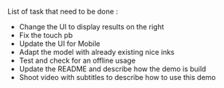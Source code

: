 List of task that need to be done :

* Change the UI to display results on the right
* Fix the touch pb
* Update the UI for Mobile
* Adapt the model with already existing nice inks
* Test and check for an offline usage
* Update the README and describe how the demo is build
* Shoot video with subtitles to describe how to use this demo


